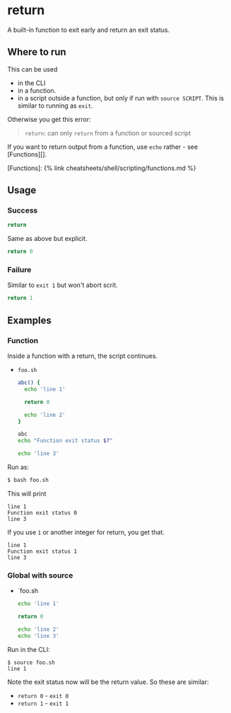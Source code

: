 # return

A built-in function to exit early and return an exit status.


## Where to run

This can be used

- in the CLI
- in a function.
- in a script outside a function, but only if run with `source SCRIPT`. This is similar to running as `exit`.

Otherwise you get this error:

> `return`: can only `return` from a function or sourced script


If you want to return output from a function, use `echo` rather - see [Functions][].

[Functions]: {% link cheatsheets/shell/scripting/functions.md %}


## Usage

### Success

```sh
return
```

Same as above but explicit.

```sh
return 0
```

### Failure

Similar to `exit 1` but won't abort scrit.

```sh
return 1
```


## Examples

### Function

Inside a function with a return, the script continues.

- `foo.sh`
    ```sh
    abc() {
      echo 'line 1'

      return 0

      echo 'line 2'
    }

    abc
    echo "Function exit status $?"

    echo 'line 3'
    ```

Run as:

```sh
$ bash foo.sh
```

This will print

```
line 1
Function exit status 0
line 3
```

If you use `1` or another integer for return, you get that.
```
line 1
Function exit status 1
line 3
```

### Global with source

- `foo.sh
    ```sh
    echo 'line 1'

    return 0

    echo 'line 2'
    echo 'line 3'
    ```

Run in the CLI:

```console
$ source foo.sh
line 1
```

Note the exit status now will be the return value. So these are similar:

- `return 0` - `exit 0`
- `return 1` - `exit 1`
